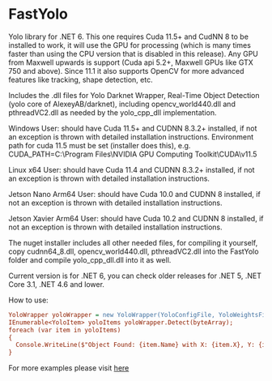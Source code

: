 # FastYolo

Yolo library for .NET 6. This one requires Cuda 11.5+ and CudNN 8 to be installed to work, it will use the GPU for processing (which is many times faster than using the CPU version that is disabled in this release). Any GPU from Maxwell upwards is support (Cuda api 5.2+, Maxwell GPUs like GTX 750 and above). Since 11.1 it also supports OpenCV for more advanced features like tracking, shape detection, etc.
			
Includes the .dll files for Yolo Darknet Wrapper, Real-Time Object Detection (yolo core of AlexeyAB/darknet), including opencv_world440.dll and pthreadVC2.dll as needed by the yolo_cpp_dll implementation.

Windows User: should have Cuda 11.5+ and CUDNN 8.3.2+ installed, if not an exception is thrown with detailed installation instructions.
Environment path for cuda 11.5 must be set (installer does this), e.g. CUDA_PATH=C:\Program Files\NVIDIA GPU Computing Toolkit\CUDA\v11.5

Linux x64 User:  should have Cuda 11.4 and CUDNN 8.3.2+ installed, if not an exception is thrown with detailed installation instructions.

Jetson Nano Arm64 User:  should have Cuda 10.0 and CUDNN 8 installed, if not an exception is thrown with detailed installation instructions.

Jetson Xavier Arm64 User:  should have Cuda 10.2 and CUDNN 8 installed, if not an exception is thrown with detailed installation instructions.

The nuget installer includes all other needed files, for compiling it yourself, copy cudnn64_8.dll, opencv_world440.dll, pthreadVC2.dll into the FastYolo folder and compile yolo_cpp_dll.dll into it as well.

Current version is for .NET 6, you can check older releases for .NET 5, .NET Core 3.1, .NET 4.6 and lower.

How to use: 
```ini
YoloWrapper yoloWrapper = new YoloWrapper(YoloConfigFile, YoloWeightsFile, YoloClassesFile);
IEnumerable<YoloItem> yoloItems yoloWrapper.Detect(byteArray);
foreach (var item in yoloItems)
{
  Console.WriteLine($"Object Found: {item.Name} with X: {item.X}, Y: {item.Y}, Width: {item.Width}, Height: {item.Height}"); 
}
```
For more examples please visit [here](https://github.com/maalik0786/FastYolo/blob/master/FastYolo.Tests/YoloWrapperTests.cs)
